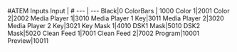 #ATEM Inputs
Input | #
--- | ---
Black|0
ColorBars | 1000
Color 1|2001
Color 2|2002
Media Player 1|3010
Media Player 1 Key|3011
Media Player 2|3020
Media Player 2 Key|3021
Key Mask 1|4010
DSK1 Mask|5010
DSK2 Mask|5020
Clean Feed 1|7001
Clean Feed 2|7002
Program|10001
Preview|10011
